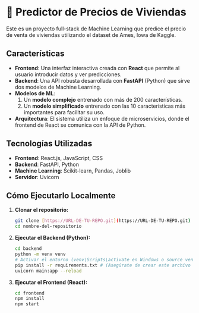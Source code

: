 # 🏡 Predictor de Precios de Viviendas

Este es un proyecto full-stack de Machine Learning que predice el precio de venta de viviendas utilizando el dataset de Ames, Iowa de Kaggle.

## Características

- **Frontend**: Una interfaz interactiva creada con **React** que permite al usuario introducir datos y ver predicciones.
- **Backend**: Una API robusta desarrollada con **FastAPI** (Python) que sirve dos modelos de Machine Learning.
- **Modelos de ML**:
    1.  Un **modelo complejo** entrenado con más de 200 características.
    2.  Un **modelo simplificado** entrenado con las 10 características más importantes para facilitar su uso.
- **Arquitectura**: El sistema utiliza un enfoque de microservicios, donde el frontend de React se comunica con la API de Python.

## Tecnologías Utilizadas

- **Frontend**: React.js, JavaScript, CSS
- **Backend**: FastAPI, Python
- **Machine Learning**: Scikit-learn, Pandas, Joblib
- **Servidor**: Uvicorn

## Cómo Ejecutarlo Localmente

1.  **Clonar el repositorio:**
    ```bash
    git clone [https://URL-DE-TU-REPO.git](https://URL-DE-TU-REPO.git)
    cd nombre-del-repositorio
    ```
2.  **Ejecutar el Backend (Python):**
    ```bash
    cd backend
    python -m venv venv
    # Activar el entorno (venv\Scripts\activate en Windows o source venv/bin/activate en Mac/Linux)
    pip install -r requirements.txt # (Asegúrate de crear este archivo con 'pip freeze > requirements.txt')
    uvicorn main:app --reload
    ```
3.  **Ejecutar el Frontend (React):**
    ```bash
    cd frontend
    npm install
    npm start
    ```